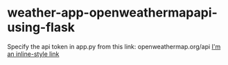 # weather-app-openweathermapapi-using-flask

Specify the api token in app.py from this link:
openweathermap.org/api
[I'm an inline-style link](https://www.google.com)
